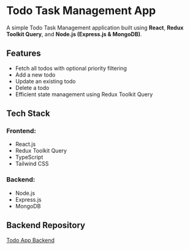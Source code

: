 # Todo Task Management App

A simple Todo Task Management application built using **React**, **Redux Toolkit Query**, and **Node.js (Express.js & MongoDB)**.

## Features

- Fetch all todos with optional priority filtering
- Add a new todo
- Update an existing todo
- Delete a todo
- Efficient state management using Redux Toolkit Query

## Tech Stack

### Frontend:

- React.js
- Redux Toolkit Query
- TypeScript
- Tailwind CSS

### Backend:

- Node.js
- Express.js
- MongoDB

## Backend Repository

[Todo App Backend](https://github.com/pranta-deba/todo-app-with-redux-server)
